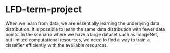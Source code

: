 # LFD-term-project

When we learn from data, we are essentially learning the underlying data distribution. It is possible to learn the same data distribution with fewer data points. In the scenario where we have a large dataset such as ImageNet, but limited computational resources, we need to find a way to train a classifier efficiently with the available resources. 
